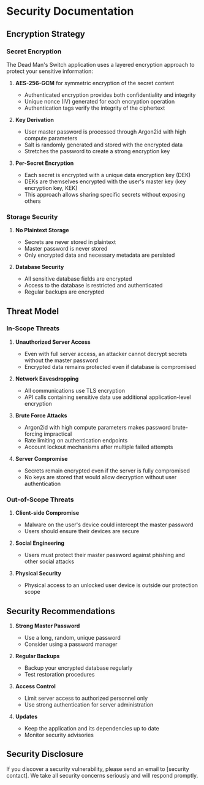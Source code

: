 # Security Documentation

## Encryption Strategy

### Secret Encryption

The Dead Man's Switch application uses a layered encryption approach to protect your sensitive information:

1. **AES-256-GCM** for symmetric encryption of the secret content
   - Authenticated encryption provides both confidentiality and integrity
   - Unique nonce (IV) generated for each encryption operation
   - Authentication tags verify the integrity of the ciphertext

2. **Key Derivation**
   - User master password is processed through Argon2id with high compute parameters
   - Salt is randomly generated and stored with the encrypted data
   - Stretches the password to create a strong encryption key

3. **Per-Secret Encryption**
   - Each secret is encrypted with a unique data encryption key (DEK)
   - DEKs are themselves encrypted with the user's master key (key encryption key, KEK)
   - This approach allows sharing specific secrets without exposing others

### Storage Security

1. **No Plaintext Storage**
   - Secrets are never stored in plaintext
   - Master password is never stored
   - Only encrypted data and necessary metadata are persisted

2. **Database Security**
   - All sensitive database fields are encrypted
   - Access to the database is restricted and authenticated
   - Regular backups are encrypted

## Threat Model

### In-Scope Threats

1. **Unauthorized Server Access**
   - Even with full server access, an attacker cannot decrypt secrets without the master password
   - Encrypted data remains protected even if database is compromised

2. **Network Eavesdropping**
   - All communications use TLS encryption
   - API calls containing sensitive data use additional application-level encryption

3. **Brute Force Attacks**
   - Argon2id with high compute parameters makes password brute-forcing impractical
   - Rate limiting on authentication endpoints
   - Account lockout mechanisms after multiple failed attempts

4. **Server Compromise**
   - Secrets remain encrypted even if the server is fully compromised
   - No keys are stored that would allow decryption without user authentication

### Out-of-Scope Threats

1. **Client-side Compromise**
   - Malware on the user's device could intercept the master password
   - Users should ensure their devices are secure

2. **Social Engineering**
   - Users must protect their master password against phishing and other social attacks

3. **Physical Security**
   - Physical access to an unlocked user device is outside our protection scope

## Security Recommendations

1. **Strong Master Password**
   - Use a long, random, unique password
   - Consider using a password manager

2. **Regular Backups**
   - Backup your encrypted database regularly
   - Test restoration procedures

3. **Access Control**
   - Limit server access to authorized personnel only
   - Use strong authentication for server administration

4. **Updates**
   - Keep the application and its dependencies up to date
   - Monitor security advisories

## Security Disclosure

If you discover a security vulnerability, please send an email to [security contact]. We take all security concerns seriously and will respond promptly.